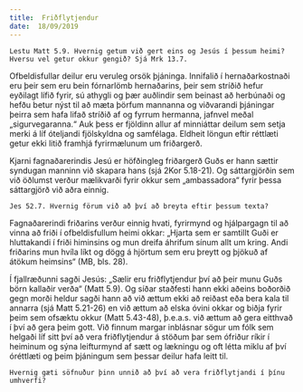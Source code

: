 ```yaml
---
title:  Friðflytjendur
date:  18/09/2019
---
```


`Lestu Matt 5.9. Hvernig getum við gert eins og Jesús í þessum heimi? Hversu vel getur okkur gengið? Sjá Mrk 13.7.`

Ofbeldisfullar deilur eru veruleg orsök þjáninga. Innifalið í hernaðarkostnaði eru þeir sem eru bein fórnarlömb hernaðarins, þeir sem stríðið hefur eyðilagt lífið fyrir, sú athygli og þær auðlindir sem beinast að herbúnaði og hefðu betur nýst til að mæta þörfum mannanna og viðvarandi þjáningar þeirra sem hafa lifað stríðið af og fyrrum hermanna, jafnvel meðal „sigurvegaranna.“ Auk þess er fjöldinn allur af minniáttar deilum sem setja merki á líf óteljandi fjölskyldna og samfélaga. Eldheit löngun eftir réttlæti getur ekki litið framhjá fyrirmælunum um friðargerð.

Kjarni fagnaðarerindis Jesú er höfðingleg friðargerð Guðs er hann sættir syndugan manninn við skapara hans (sjá 2Kor 5.18-21). Og sáttargjörðin sem við öðlumst verður mælikvarði fyrir okkur sem „ambassadora“ fyrir þessa sáttargjörð við aðra einnig.

`Jes 52.7. Hvernig förum við að því að breyta eftir þessum texta?`

Fagnaðarerindi friðarins verður einnig hvati, fyrirmynd og hjálpargagn til að vinna að friði í ofbeldisfullum heimi okkar: „Hjarta sem er samtillt Guði er hluttakandi í friði himinsins og mun dreifa áhrifum sínum allt um kring. Andi friðarins mun hvíla líkt og dögg á hjörtum sem eru þreytt og þjökuð af átökum heimsins“ (MB, bls. 28).

Í fjallræðunni sagði Jesús: „Sælir eru friðflytjendur því að þeir munu Guðs börn kallaðir verða“ (Matt 5.9). Og síðar staðfesti hann ekki aðeins boðorðið gegn morði heldur sagði hann að við ættum ekki að reiðast eða bera kala til annarra (sjá Matt 5.21-26) en við ættum að elska óvini okkar og biðja fyrir þeim sem ofsæktu okkur (Matt 5.43-48), þ.e.a.s. við ættum að gera eitthvað í því að gera þeim gott. Við finnum margar inblásnar sögur um fólk sem helgaði líf sitt því að vera friðflytjendur á stöðum þar sem ófriður ríkir í heiminum og sýna leifturmynd af sætt og lækningu og oft létta miklu af því óréttlæti og þeim þjáningum sem þessar deilur hafa leitt til.

`Hvernig gæti söfnuður þinn unnið að því að vera friðflytjandi í þínu umhverfi?`